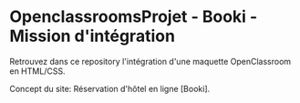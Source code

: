 # OpenclassroomsProjet - Booki - Mission d'intégration

Retrouvez dans ce repository l'intégration d'une maquette OpenClassroom en HTML/CSS. 

Concept du site: Réservation d'hôtel en ligne [Booki].
